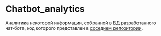 # Chatbot_analytics
Аналитика некоторой информации, собранной в БД разработанного чат-бота, код которого представлен в [соседнем репозитории](https://github.com/SergeDSX/vk_demo_bot).
